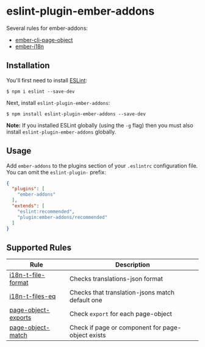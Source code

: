# eslint-plugin-ember-addons

Several rules for ember-addons:

* [ember-cli-page-object](https://github.com/san650/ember-cli-page-object)
* [ember-i18n](https://github.com/jamesarosen/ember-i18n)

## Installation

You'll first need to install [ESLint](http://eslint.org):

```
$ npm i eslint --save-dev
```

Next, install `eslint-plugin-ember-addons`:

```
$ npm install eslint-plugin-ember-addons --save-dev
```

**Note:** If you installed ESLint globally (using the `-g` flag) then you must also install `eslint-plugin-ember-addons` globally.

## Usage

Add `ember-addons` to the plugins section of your `.eslintrc` configuration file. You can omit the `eslint-plugin-` prefix:

```json
{
  "plugins": [
    "ember-addons"
  ],
  "extends": [
    "eslint:recommended",
    "plugin:ember-addons/recommended"
  ]
}
```

## Supported Rules

| Rule | Description |
|----- | ------------|
| [i18n-t-file-format](./docs/rules/i18n-t-file-format.md)| Checks translations-json format |
| [i18n-t-files-eq](./docs/rules/i18n-t-files-eq.md) | Checks that translation-jsons match default one |
| [page-object-exports](./docs/rules/page-object-exports.md) | Check `export` for each page-object |
| [page-object-match](./docs/rules/page-object-match.md) | Check if page or component for page-object exists |